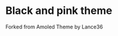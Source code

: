 # Black and pink theme
















































Forked from Amoled Theme by Lance36